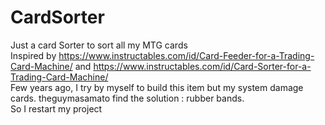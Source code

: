 # CardSorter
Just a card Sorter to sort all my MTG cards<br/>
Inspired by https://www.instructables.com/id/Card-Feeder-for-a-Trading-Card-Machine/ and https://www.instructables.com/id/Card-Sorter-for-a-Trading-Card-Machine/<br/>
Few years ago, I try by myself to build this item but my system damage cards. theguymasamato find the solution : rubber bands.<br/>
So I restart my project<br/>
